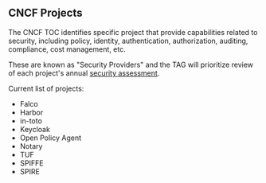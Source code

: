 ## CNCF Projects

The CNCF TOC identifies specific project that provide capabilities related
to security, including policy, identity, authentication, authorization,
auditing, compliance, cost management, etc.

These are known as "Security Providers" and the TAG will prioritize review of
each project's annual [security assessment](/assessments).

Current list of projects:

* Falco
* Harbor
* in-toto
* Keycloak
* Open Policy Agent
* Notary
* TUF
* SPIFFE
* SPIRE
